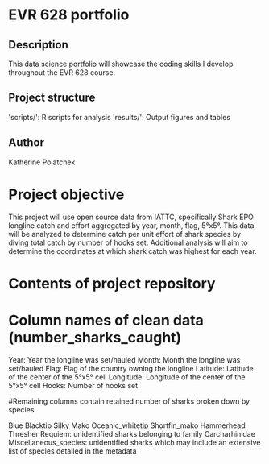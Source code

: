 # EVR 628 portfolio

## Description

This data science portfolio will showcase the coding skills I develop
throughout the EVR 628 course.

## Project structure

'scripts/': R scripts for analysis
'results/': Output figures and tables

## Author

Katherine Polatchek

# Project objective

This project will use open source data from IATTC, specifically Shark EPO 
longline catch and effort aggregated by year, month, flag, 5°x5°. This data
will be analyzed to determine catch per unit effort of shark species by diving
total catch by number of hooks set. Additional analysis will aim to determine
the coordinates at which shark catch was highest for each year.

# Contents of project repository

# Column names of clean data (number_sharks_caught)

Year: Year the longline was set/hauled
Month: Month the longline was set/hauled
Flag: Flag of the country owning the longline
Latitude: Latitude of the center of the 5°x5° cell
Longitude: Longitude of the center of the 5°x5° cell
Hooks: Number of hooks set

#Remaining columns contain retained number of sharks broken down by species

Blue
Blacktip
Silky
Mako
Oceanic_whitetip
Shortfin_mako
Hammerhead
Thresher
Requiem: unidentified sharks belonging to family Carcharhinidae 
Miscellaneous_species: unidentified sharks which may include an extensive 
list of species detailed in the metadata


